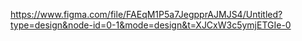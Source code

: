 https://www.figma.com/file/FAEqM1P5a7JegpprAJMJS4/Untitled?type=design&node-id=0-1&mode=design&t=XJCxW3c5ymjETGIe-0

